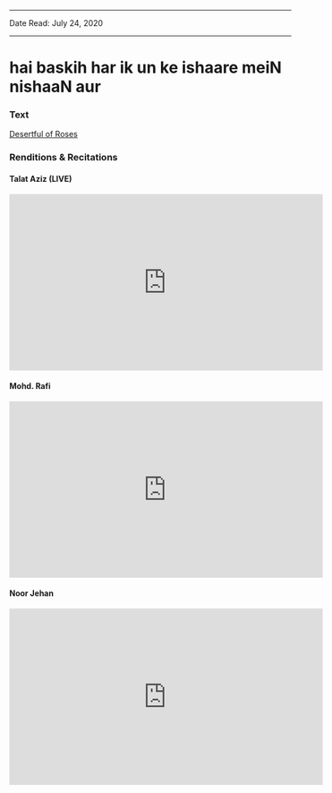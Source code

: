 
---

Date Read: July 24, 2020

---


# hai baskih har ik un ke ishaare meiN nishaaN aur


### Text

[Desertful of Roses](http://www.columbia.edu/itc/mealac/pritchett/00ghalib/062/index_062.html)

### Renditions & Recitations

#### Talat Aziz (LIVE)

<iframe width="560" height="315" src="https://www.youtube.com/embed/cMnJ7HzxiUM" title="YouTube video player" frameborder="0" allow="accelerometer; autoplay; clipboard-write; encrypted-media; gyroscope; picture-in-picture" allowfullscreen></iframe>

#### Mohd. Rafi

<iframe width="560" height="315" src="https://www.youtube.com/embed/lPXkn-XyKUQ" title="YouTube video player" frameborder="0" allow="accelerometer; autoplay; clipboard-write; encrypted-media; gyroscope; picture-in-picture" allowfullscreen></iframe>

#### Noor Jehan

<iframe width="560" height="315" src="https://www.youtube.com/embed/S-QxO6D8vvk" title="YouTube video player" frameborder="0" allow="accelerometer; autoplay; clipboard-write; encrypted-media; gyroscope; picture-in-picture" allowfullscreen></iframe>

